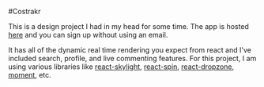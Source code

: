 #Costrakr

This is a design project I had in my head for some time. The app is hosted [here](http://www.costrakr.us) and you can sign up without using an email.

It has all of the dynamic real time rendering you expect from react and I've included search, profile, and live commenting features. For this project, I am using various libraries like [react-skylight](https://github.com/marcio/react-skylight), [react-spin](https://www.npmjs.com/package/react-spin), [react-dropzone](https://github.com/okonet/react-dropzone), [moment](http://momentjs.com/), etc.
